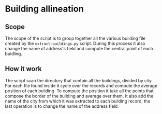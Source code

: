 # Building allineation

## Scope

The scope of the script is to group together all the various building file created by the `extract-buildings.py` script. During this process it also change the name of address's field and compute the central point of each buidling.

## How it work

The script scan the directory that contain all the buildings, divided by city. For each file found inside it cycle over the records and compute the average position of each building. To compute the position it take all the points that compose the border of the building and average over them. It also add the name of the city from which it was extracted to each building record, the last operation is to change the name of the address field.

